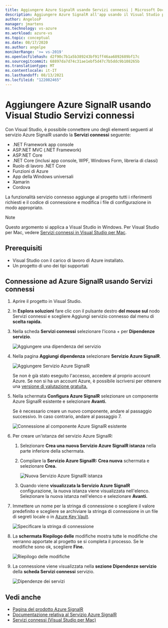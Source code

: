 ```yaml
---
title: Aggiungere Azure SignalR usando Servizi connessi | Microsoft Docs
description: Aggiungere Azure SignalR all'app usando il Visual Studio per aggiungere un servizio connesso
author: AngelosP
manager: jmartens
ms.technology: vs-azure
ms.workload: azure-vs
ms.topic: conceptual
ms.date: 08/17/2020
ms.author: angelpe
monikerRange: '>= vs-2019'
ms.openlocfilehash: d2f90c7b1a5b389243bf91ff46aa6892689bf17c
ms.sourcegitcommit: 68897da7d74c31ae1ebf5d47c7b5ddc9b108265b
ms.translationtype: MT
ms.contentlocale: it-IT
ms.lasthandoff: 08/13/2021
ms.locfileid: "122082465"
---
```

# <a name="add-azure-signalr-by-using-visual-studio-connected-services"></a>Aggiungere Azure SignalR usando Visual Studio Servizi connessi

Con Visual Studio, è possibile connettere uno degli elementi seguenti al servizio Azure SignalR usando la **Servizi connessi** seguente:

- .NET Framework app console
- ASP.NET MVC (.NET Framework) 
- ASP.NET Core
- .NET Core (inclusi app console, WPF, Windows Form, libreria di classi)
- Ruolo di lavoro .NET Core
- Funzioni di Azure
- App della Windows universali
- Xamarin
- Cordova

La funzionalità servizio connesso aggiunge al progetto tutti i riferimenti richiesti e il codice di connessione e modifica i file di configurazione in modo appropriato.

> [!NOTE]
> Questo argomento si applica a Visual Studio in Windows. Per Visual Studio per Mac, vedere [Servizi connessi in Visual Studio per Mac](/visualstudio/mac/connected-services).
## <a name="prerequisites"></a>Prerequisiti

- Visual Studio con il carico di lavoro di Azure installato.
- Un progetto di uno dei tipi supportati

## <a name="connect-to-azure-signalr-using-connected-services"></a>Connessione ad Azure SignalR usando Servizi connessi

1. Aprire il progetto in Visual Studio.

1. In **Esplora soluzioni** fare clic con il pulsante destro **del mouse sul** nodo Servizi connessi e scegliere Aggiungi servizio connesso dal menu di **scelta rapida.**

1. Nella scheda **Servizi connessi** selezionare l'icona + per **Dipendenze servizio**.

    ![Aggiungere una dipendenza del servizio](./media/vs-azure-tools-connected-services-storage/vs-2019/connected-services-tab.png)

1. Nella pagina **Aggiungi dipendenza** selezionare **Servizio Azure SignalR**.

    ![Aggiungere Servizio Azure SignalR](./media/azure-signalr-add-connected-service/add-signalr-service.png)

    Se non è già stato eseguito l'accesso, accedere al proprio account Azure. Se non si ha un account Azure, è possibile iscriversi per ottenere una [versione di valutazione gratuita.](https://azure.microsoft.com/account/free)

1. Nella schermata **Configura Azure SignalR** selezionare un componente Azure SignalR esistente e selezionare **Avanti.**

    Se è necessario creare un nuovo componente, andare al passaggio successivo. In caso contrario, andare al passaggio 7.

    ![Connessione al componente Azure SignalR esistente](./media/azure-signalr-add-connected-service/created-signalr.png)

1. Per creare un'istanza del servizio Azure SignalR:

   1. Selezionare **Crea una nuova Servizio Azure SignalR istanza** nella parte inferiore della schermata.

   1. Compilare la **Servizio Azure SignalR: Crea nuova** schermata e selezionare **Crea.**

       ![Nuova Servizio Azure SignalR istanza](./media/azure-signalr-add-connected-service/create-new-signalr.png)

   1. Quando viene **visualizzata la Servizio Azure SignalR** configurazione, la nuova istanza viene visualizzata nell'elenco. Selezionare la nuova istanza nell'elenco e selezionare **Avanti.**

1. Immettere un nome per la stringa di connessione o scegliere il valore predefinito e scegliere se archiviare la stringa di connessione in un file di segreti locale o in [Azure Key Vault](/azure/key-vault).

   ![Specificare la stringa di connessione](./media/azure-signalr-add-connected-service/connection-string.png)

1. La **schermata Riepilogo delle** modifiche mostra tutte le modifiche che verranno apportate al progetto se si completa il processo. Se le modifiche sono ok, scegliere **Fine.**

   ![Riepilogo delle modifiche](./media/azure-signalr-add-connected-service/summary-of-changes.png)

1. La connessione viene visualizzata nella **sezione Dipendenze servizio** della **scheda Servizi connessi** servizio.

   ![Dipendenze dei servizi](./media/azure-signalr-add-connected-service/service-dependencies-after.png)

## <a name="see-also"></a>Vedi anche

- [Pagina del prodotto Azure SignalR](https://azure.microsoft.com/services/signalr-service/)
- [Documentazione relativa al Servizio Azure SignalR](/azure/azure-signalr)
- [Servizi connessi (Visual Studio per Mac)](/visualstudio/mac/connected-services)
